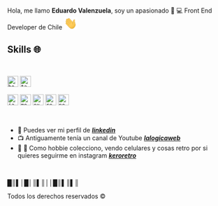 Hola, me llamo **Eduardo Valenzuela**, soy un apasionado :green_heart: :computer: Front End Developer de Chile <img src="https://raw.githubusercontent.com/danBamikiya/danBamikiya/main/wave.gif" width="30px">
 
## Skills :globe_with_meridians:

<br/>

<code><img width="25" height="25" src="https://cdn.worldvectorlogo.com/logos/bootstrap-4.svg" title="bootstrap"></code>
<code><img width="25" height="25" src="https://cdn.worldvectorlogo.com/logos/tailwindcss.svg" title="tailwindcss"></code>

<code><img width="25" height="25" src="https://cdn.worldvectorlogo.com/logos/logo-javascript.svg" title="javascript"></code>
<code><img width="25" height="25" src="https://cdn.worldvectorlogo.com/logos/mongodb.svg" title="mongodb"></code>
<code><img width="25" height="25" src="https://cdn.worldvectorlogo.com/logos/express-109.svg" title="express"></code>
<code><img width="25" height="25" src="https://cdn.worldvectorlogo.com/logos/react-2.svg" title="react"></code>
<code><img width="25" height="25" src="https://cdn.worldvectorlogo.com/logos/nodejs-1.svg" title="nodejs"></code>

<br/>

- 💼 Puedes ver mi perfil de **_[linkedin][2]_**
- :tv: Antiguamente tenía un canal de Youtube **_[lalogicaweb][3]_**
- :frog: :iphone: Como hobbie colecciono, vendo celulares y cosas retro por si quieres seguirme en instagram **_[keroretro][1]_**

<br/>


█║▌│█│║▌║││█║▌║▌║
  
Todos los derechos reservados :copyright:

[1]: https://www.instagram.com/keroretro
[2]: https://www.linkedin.com/in/eduvalenzuela/
[3]: https://www.youtube.com/c/lalogicaweb/
